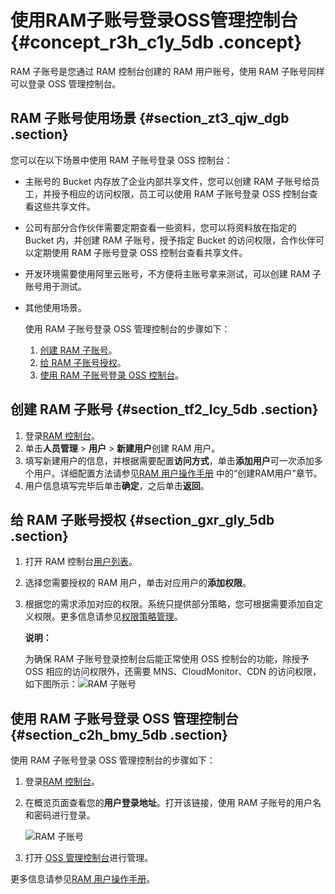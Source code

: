 # 使用RAM子账号登录OSS管理控制台 {#concept_r3h_c1y_5db .concept}

RAM 子账号是您通过 RAM 控制台创建的 RAM 用户账号，使用 RAM 子账号同样可以登录 OSS 管理控制台。

## RAM 子账号使用场景 {#section_zt3_qjw_dgb .section}

您可以在以下场景中使用 RAM 子账号登录 OSS 控制台：

-   主账号的 Bucket 内存放了企业内部共享文件，您可以创建 RAM 子账号给员工，并授予相应的访问权限，员工可以使用 RAM 子账号登录 OSS 控制台查看这些共享文件。
-   公司有部分合作伙伴需要定期查看一些资料，您可以将资料放在指定的 Bucket 内，并创建 RAM 子账号，授予指定 Bucket 的访问权限，合作伙伴可以定期使用 RAM 子账号登录 OSS 控制台查看共享文件。
-   开发环境需要使用阿里云账号，不方便将主账号拿来测试，可以创建 RAM 子账号用于测试。
-   其他使用场景。

    使用 RAM 子账号登录 OSS 管理控制台的步骤如下：

    1.  [创建 RAM 子账号](#)。
    2.  [给 RAM 子账号授权](#)。
    3.  [使用 RAM 子账号登录 OSS 控制台](#)。

## 创建 RAM 子账号 {#section_tf2_lcy_5db .section}

1.  登录[RAM 控制台](https://ram.console.aliyun.com)。
2.  单击**人员管理** \> **用户** \> **新建用户**创建 RAM 用户。
3.  填写新建用户的信息，并根据需要配置**访问方式**，单击**添加用户**可一次添加多个用户。详细配置方法请参见[RAM 用户操作手册](../../../../../cn.zh-CN/用户指南/身份管理/用户管理/用户.md#) 中的“创建RAM用户”章节。
4.  用户信息填写完毕后单击**确定**，之后单击**返回**。

## 给 RAM 子账号授权 {#section_gxr_gly_5db .section}

1.  打开 RAM 控制台[用户列表](https://ram.console.aliyun.com/users)。
2.  选择您需要授权的 RAM 用户，单击对应用户的**添加权限**。
3.  根据您的需求添加对应的权限。系统只提供部分策略，您可根据需要添加自定义权限。更多信息请参见[权限策略管理](../../../../../cn.zh-CN/用户指南/权限管理/权限策略管理.md#)。

    **说明：** 

    为确保 RAM 子账号登录控制台后能正常使用 OSS 控制台的功能，除授予 OSS 相应的访问权限外，还需要 MNS、CloudMonitor、CDN 的访问权限，如下图所示：![RAM 子账号](http://static-aliyun-doc.oss-cn-hangzhou.aliyuncs.com/assets/img/4737/15471912631495_zh-CN.PNG)


## 使用 RAM 子账号登录 OSS 管理控制台 {#section_c2h_bmy_5db .section}

使用 RAM 子账号登录 OSS 管理控制台的步骤如下：

1.  登录[RAM 控制台](https://ram.console.aliyun.com)。
2.  在概览页面查看您的**用户登录地址**。打开该链接，使用 RAM 子账号的用户名和密码进行登录。

    ![RAM 子账号](http://static-aliyun-doc.oss-cn-hangzhou.aliyuncs.com/assets/img/4737/154719126311370_zh-CN.png)

3.  打开 [OSS 管理控制台](https://oss.console.aliyun.com)进行管理。

更多信息请参见[RAM 用户操作手册](../../../../../cn.zh-CN/用户指南/身份管理/用户管理/用户.md#)。

